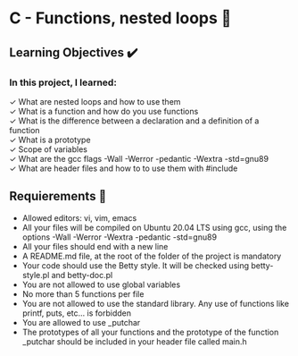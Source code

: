 # C - Functions, nested loops &#128257;

## Learning Objectives :heavy_check_mark:

### In this project, I learned:

&check; What are nested loops and how to use them<br>
&check; What is a function and how do you use functions<br>
&check; What is the difference between a declaration and a definition of a function<br>
&check; What is a prototype<br>
&check; Scope of variables<br>
&check; What are the gcc flags -Wall -Werror -pedantic -Wextra -std=gnu89<br>
&check; What are header files and how to to use them with #include<br>

## Requierements :page_with_curl:

- Allowed editors: vi, vim, emacs
- All your files will be compiled on Ubuntu 20.04 LTS using gcc, using the options -Wall -Werror -Wextra -pedantic -std=gnu89
- All your files should end with a new line
- A README.md file, at the root of the folder of the project is mandatory
- Your code should use the Betty style. It will be checked using betty-style.pl and betty-doc.pl
- You are not allowed to use global variables
- No more than 5 functions per file
- You are not allowed to use the standard library. Any use of functions like printf, puts, etc… is forbidden
- You are allowed to use \_putchar
- The prototypes of all your functions and the prototype of the function \_putchar should be included in your header file called main.h
